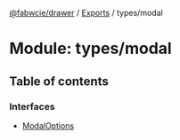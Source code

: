 [@fabwcie/drawer](../README.md) / [Exports](../modules.md) / types/modal

# Module: types/modal

## Table of contents

### Interfaces

- [ModalOptions](../interfaces/types_modal.ModalOptions.md)
